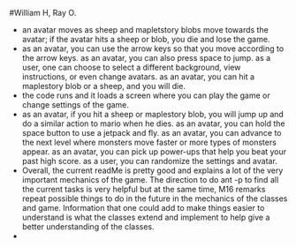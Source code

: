 #William H, Ray O.
* an avatar moves as sheep and mapletstory blobs move towards the avatar; if the avatar hits a sheep or blob, you die and lose    the game. 
* as an avatar, you can use the arrow keys so that you move according to the arrow keys. 
  as an avatar, you can also press space to jump.
  as a user, one can choose to select a different background, view instructions, or even change avatars.
  as an avatar, you can hit a maplestory blob or a sheep, and you will die.
* the code runs and it loads a screen where you can play the game or change settings of the game.
* as an avatar, if you hit a sheep or maplestory blob, you will jump up and do a similar action to mario when he dies.
  as an avatar, you can hold the space button to use a jetpack and fly.
  as an avatar, you can advance to the next level where monsters move faster or more types of monsters appear.
  as an avatar, you can pick up power-ups that help you beat your past high score.
  as a user, you can randomize the settings and avatar.
* Overall, the current readMe is pretty good and explains a lot of the very important mechanics of the game. The direction to do ant -p to find all the current tasks is very helpful but at the same time, M16 remarks repeat possible things to do in the future in the mechanics of the classes and game. Information that one could add to make things easier to understand is what the classes extend and implement to help give a better understanding of the classes.
*
